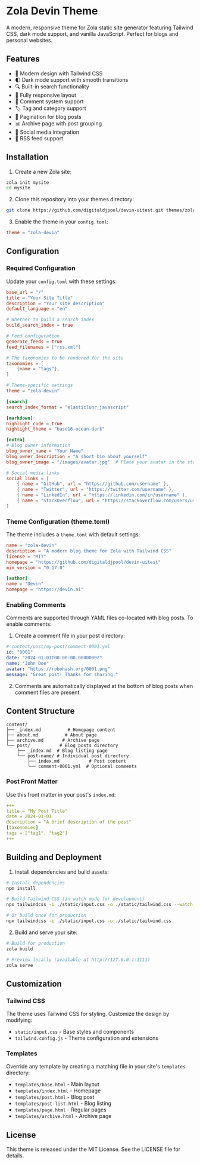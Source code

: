 # Zola Devin Theme

A modern, responsive theme for Zola static site generator featuring Tailwind CSS, dark mode support, and vanilla JavaScript. Perfect for blogs and personal websites.

## Features

- 🎨 Modern design with Tailwind CSS
- 🌓 Dark mode support with smooth transitions
- 🔍 Built-in search functionality
- 📱 Fully responsive layout
- 💬 Comment system support
- 🏷️ Tag and category support
- 📄 Pagination for blog posts
- 📊 Archive page with post grouping
- 🔗 Social media integration
- 📰 RSS feed support

## Installation

1. Create a new Zola site:
```bash
zola init mysite
cd mysite
```

2. Clone this repository into your themes directory:
```bash
git clone https://github.com/digitaldjpool/devin-uitest.git themes/zola-devin
```

3. Enable the theme in your `config.toml`:
```toml
theme = "zola-devin"
```

## Configuration

### Required Configuration

Update your `config.toml` with these settings:

```toml
base_url = "/"
title = "Your Site Title"
description = "Your site description"
default_language = "en"

# Whether to build a search index
build_search_index = true

# Feed configuration
generate_feeds = true
feed_filenames = ["rss.xml"]

# The taxonomies to be rendered for the site
taxonomies = [
    {name = "tags"},
]

# Theme-specific settings
theme = "zola-devin"

[search]
search_index_format = "elasticlunr_javascript"

[markdown]
highlight_code = true
highlight_theme = "base16-ocean-dark"

[extra]
# Blog owner information
blog_owner_name = "Your Name"
blog_owner_description = "A short bio about yourself"
blog_owner_image = "/images/avatar.jpg"  # Place your avatar in the static/images directory

# Social media links
social_links = [
    { name = "GitHub", url = "https://github.com/username" },
    { name = "Twitter", url = "https://twitter.com/username" },
    { name = "LinkedIn", url = "https://linkedin.com/in/username" },
    { name = "StackOverflow", url = "https://stackoverflow.com/users/username" }
]
```

### Theme Configuration (theme.toml)

The theme includes a `theme.toml` with default settings:

```toml
name = "zola-devin"
description = "A modern blog theme for Zola with Tailwind CSS"
license = "MIT"
homepage = "https://github.com/digitaldjpool/devin-uitest"
min_version = "0.17.0"

[author]
name = "Devin"
homepage = "https://devin.ai"
```

### Enabling Comments

Comments are supported through YAML files co-located with blog posts. To enable comments:

1. Create a comment file in your post directory:
```yaml
# content/post/my-post/comment-0001.yml
id: "0001"
date: "2024-01-01T00:00:00.0000000Z"
name: "John Doe"
avatar: "https://robohash.org/0001.png"
message: "Great post! Thanks for sharing."
```

2. Comments are automatically displayed at the bottom of blog posts when comment files are present.

## Content Structure

```
content/
├── _index.md          # Homepage content
├── about.md          # About page
├── archive.md       # Archive page
└── post/           # Blog posts directory
    ├── _index.md  # Blog listing page
    └── post-name/ # Individual post directory
        ├── index.md           # Post content
        └── comment-0001.yml  # Optional comments
```

### Post Front Matter

Use this front matter in your post's `index.md`:

```yaml
+++
title = "My Post Title"
date = 2024-01-01
description = "A brief description of the post"
[taxonomies]
tags = ["tag1", "tag2"]
+++
```

## Building and Deployment

1. Install dependencies and build assets:
```bash
# Install dependencies
npm install

# Build Tailwind CSS (in watch mode for development)
npx tailwindcss -i ./static/input.css -o ./static/tailwind.css --watch

# Or build once for production
npx tailwindcss -i ./static/input.css -o ./static/tailwind.css
```

2. Build and serve your site:
```bash
# Build for production
zola build

# Preview locally (available at http://127.0.0.1:1111)
zola serve
```

## Customization

### Tailwind CSS

The theme uses Tailwind CSS for styling. Customize the design by modifying:

- `static/input.css` - Base styles and components
- `tailwind.config.js` - Theme configuration and extensions

### Templates

Override any template by creating a matching file in your site's `templates` directory:

- `templates/base.html` - Main layout
- `templates/index.html` - Homepage
- `templates/post.html` - Blog post
- `templates/post-list.html` - Blog listing
- `templates/page.html` - Regular pages
- `templates/archive.html` - Archive page

## License

This theme is released under the MIT License. See the LICENSE file for details.

